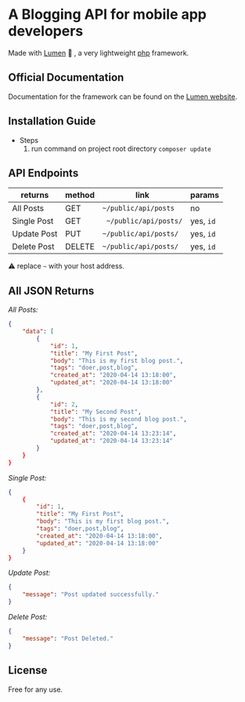 # A Blogging API for mobile app developers

Made with [Lumen](https://lumen.laravel.com)  :purple_heart: , a very lightweight [php](https://www.php.net) framework.

## Official Documentation

Documentation for the framework can be found on the [Lumen website](https://lumen.laravel.com/docs).

## Installation Guide

* Steps
    1. run command on project root directory `composer update`

## API Endpoints

returns | method | link | params
--- | --- | --- | ---
All Posts | GET | `~/public/api/posts` | no
Single Post | GET | ` ~/public/api/posts/` | yes, `id`
Update Post | PUT | `~/public/api/posts/` | yes, `id`
Delete Post | DELETE | `~/public/api/posts/` | yes, `id`

:warning: replace `~` with your host address.

## All JSON Returns
 _All Posts:_
```json
{
	"data": [
		{
			"id": 1,
			"title": "My First Post",
			"body": "This is my first blog post.",
			"tags": "doer,post,blog",
			"created_at": "2020-04-14 13:18:00",
			"updated_at": "2020-04-14 13:18:00"
		},
		{
			"id": 2,
			"title": "My Second Post",
			"body": "This is my second blog post.",
			"tags": "doer,post,blog",
			"created_at": "2020-04-14 13:23:14",
			"updated_at": "2020-04-14 13:23:14"
		}
	}
}
```
 _Single Post:_
```json
{
	{
		"id": 1,
		"title": "My First Post",
		"body": "This is my first blog post.",
		"tags": "doer,post,blog",
		"created_at": "2020-04-14 13:18:00",
		"updated_at": "2020-04-14 13:18:00"
	}
}
```
 _Update Post:_
```json
{
	"message": "Post updated successfully."
}
```

 _Delete Post:_
```json
{
	"message": "Post Deleted."
}
```



## License

Free for any use.

